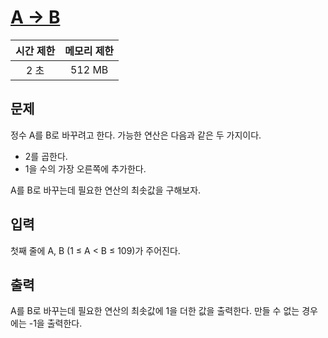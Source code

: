 # [A → B](https://www.acmicpc.net/problem/16953)

| 시간 제한 | 메모리 제한 |
| :-------: | :---------: |
| 2 초      | 512 MB      |

## 문제

정수 A를 B로 바꾸려고 한다. 가능한 연산은 다음과 같은 두 가지이다.

* 2를 곱한다.
* 1을 수의 가장 오른쪽에 추가한다. 

A를 B로 바꾸는데 필요한 연산의 최솟값을 구해보자.


## 입력

첫째 줄에 A, B (1 ≤ A < B ≤ 109)가 주어진다.


## 출력

A를 B로 바꾸는데 필요한 연산의 최솟값에 1을 더한 값을 출력한다. 만들 수 없는 경우에는 -1을 출력한다.

